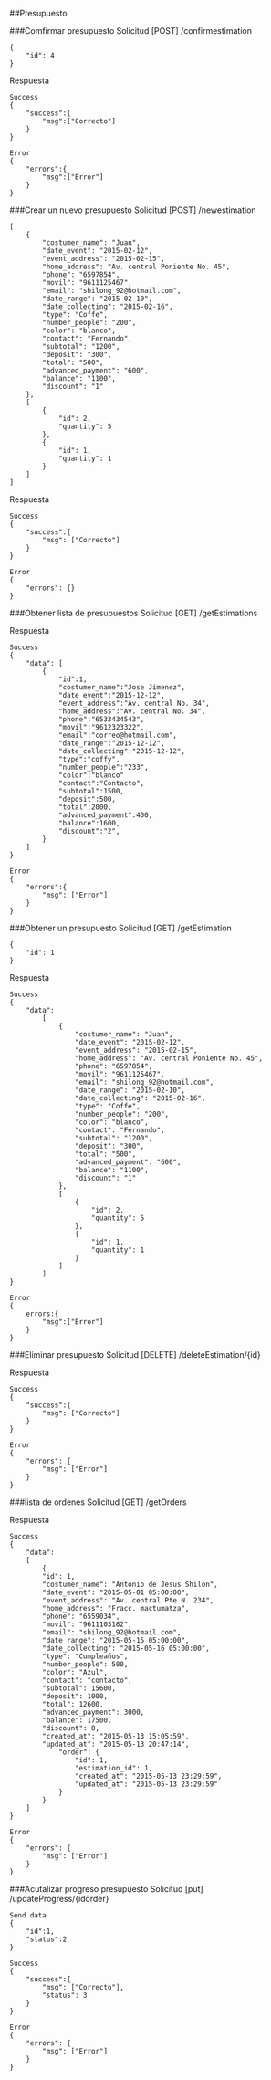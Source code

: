 
##Presupuesto

###Comfirmar presupuesto
Solicitud [POST] /confirmestimation

	{
		"id": 4
	}

Respuesta

	Success
	{
		"success":{
			"msg":["Correcto"]
		}
	}

	Error
	{
		"errors":{
			"msg":["Error"]
		}
	}

###Crear un nuevo presupuesto
Solicitud [POST] /newestimation

	[
		{
			"costumer_name": "Juan",
			"date_event": "2015-02-12",
			"event_address": "2015-02-15",
			"home_address": "Av. central Poniente No. 45",
			"phone": "6597854",
			"movil": "9611125467",
			"email": "shilong_92@hotmail.com",
			"date_range": "2015-02-10",
			"date_collecting": "2015-02-16",
			"type": "Coffe",
			"number_people": "200",
			"color": "blanco",
			"contact": "Fernando",
			"subtotal": "1200",
			"deposit": "300",
			"total": "500",
			"advanced_payment": "600",
			"balance": "1100",
			"discount": "1"
		},
		[
			{
				"id": 2,
				"quantity": 5
			},
			{
				"id": 1,
				"quantity": 1
			}
		]
	]

Respuesta

	Success
	{
		"success":{
			"msg": ["Correcto"]
		}
	}

	Error
	{
		"errors": {}
	}

###Obtener lista de presupuestos
Solicitud [GET] /getEstimations

Respuesta
	
	Success
	{
		"data": [
			{
				"id":1,	
				"costumer_name":"Jose Jimenez",
				"date_event":"2015-12-12",
				"event_address":"Av. central No. 34",
				"home_address":"Av. central No. 34",
				"phone":"6533434543",
				"movil":"9612323322",
				"email":"correo@hotmail.com",
				"date_range":"2015-12-12",
				"date_collecting":"2015-12-12",
				"type":"coffy",
				"number_people":"233",
				"color":"blanco"
				"contact":"Contacto",
				"subtotal":1500,
				"deposit":500,
				"total":2000,
				"advanced_payment":400,
				"balance":1600,
				"discount":"2",						
			}
		]	
	}
		
	Error
	{
		"errors":{
			"msg": ["Error"]
		}
	}




###Obtener un presupuesto
Solicitud [GET] /getEstimation

	{
		"id": 1
	}

Respuesta

	Success
	{
		"data":
			[
				{
					"costumer_name": "Juan",
					"date_event": "2015-02-12",
					"event_address": "2015-02-15",
					"home_address": "Av. central Poniente No. 45",
					"phone": "6597854",
					"movil": "9611125467",
					"email": "shilong_92@hotmail.com",
					"date_range": "2015-02-10",
					"date_collecting": "2015-02-16",
					"type": "Coffe",
					"number_people": "200",
					"color": "blanco",
					"contact": "Fernando",
					"subtotal": "1200",
					"deposit": "300",
					"total": "500",
					"advanced_payment": "600",
					"balance": "1100",
					"discount": "1"
				},
				[
					{
						"id": 2,
						"quantity": 5
					},
					{
						"id": 1,
						"quantity": 1
					}
				]
			]
	}

	Error
	{
		errors:{
			"msg":["Error"]
		}
	}

###Eliminar presupuesto
Solicitud [DELETE] /deleteEstimation/{id}

Respuesta

	Success
	{
		"success":{
			"msg": ["Correcto"]
		}
	}

	Error
	{
		"errors": {
			"msg": ["Error"]
		}
	}

###lista de ordenes
Solicitud [GET] /getOrders

Respuesta
	
	Success
	{
		"data":
		[
			{
			"id": 1,
			"costumer_name": "Antonio de Jesus Shilon",
			"date_event": "2015-05-01 05:00:00",
			"event_address": "Av. central Pte N. 234",
			"home_address": "Fracc. mactumatza",
			"phone": "6559034",
			"movil": "9611103182",
			"email": "shilong_92@hotmail.com",
			"date_range": "2015-05-15 05:00:00",
			"date_collecting": "2015-05-16 05:00:00",
			"type": "Cumpleaños",
			"number_people": 500,
			"color": "Azul",
			"contact": "contacto",
			"subtotal": 15600,
			"deposit": 1000,
			"total": 12600,
			"advanced_payment": 3000,
			"balance": 17500,
			"discount": 0,
			"created_at": "2015-05-13 15:05:59",
			"updated_at": "2015-05-13 20:47:14",
				"order": {
					"id": 1,
					"estimation_id": 1,
					"created_at": "2015-05-13 23:29:59",
					"updated_at": "2015-05-13 23:29:59"
				}
			}
		]
	}

	Error
	{
		"errors": {
			"msg": ["Error"]
		}
	}

###Acutalizar progreso presupuesto
Solicitud [put] /updateProgress/{idorder}

	Send data
	{
		"id":1,
		"status":2
	}

	Success
	{
		"success":{
			"msg": ["Correcto"],
			"status": 3
		}
	}

	Error
	{
		"errors": {
			"msg": ["Error"]
		}
	}